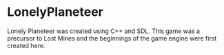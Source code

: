 # LonelyPlaneteer
Lonely Planeteer was created using C++ and SDL.  This game was a precursor to Lost Mines and the beginnings of the game engine were first created here.
